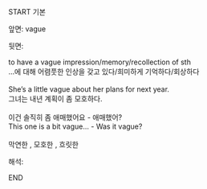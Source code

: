 START
기본

앞면:
vague


뒷면:
<div>to have a vague impression/memory/recollection of sth </div><div>…에 대해 어렴풋한 인상을 갖고 있다/희미하게 기억하다/회상하다</div><div><br></div><div><div>She’s a little vague about her plans for next year. </div><div>그녀는 내년 계획이 좀 모호하다.</div></div><div><br></div><div><div><div>이건 솔직히 좀 애매했어요 - 애매했어?</div></div><div><div>This one is a bit vague... - Was it vague?</div></div></div><div><br></div><div>막연한 , 모호한 , 흐릿한</div>


해석:

END